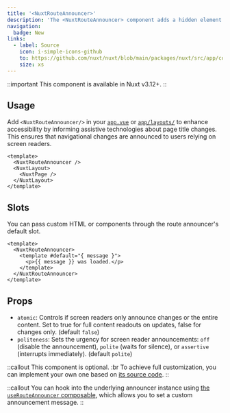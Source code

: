 ```yaml
---
title: '<NuxtRouteAnnouncer>'
description: 'The <NuxtRouteAnnouncer> component adds a hidden element with the page title to announce route changes to assistive technologies.'
navigation:
  badge: New
links:
  - label: Source
    icon: i-simple-icons-github
    to: https://github.com/nuxt/nuxt/blob/main/packages/nuxt/src/app/components/nuxt-route-announcer.ts
    size: xs
---
```


::important
This component is available in Nuxt v3.12+.
::

## Usage

Add `<NuxtRouteAnnouncer/>` in your [`app.vue`](/docs/4.x/guide/directory-structure/app/app) or [`app/layouts/`](/docs/4.x/guide/directory-structure/app/layouts) to enhance accessibility by informing assistive technologies about page title changes. This ensures that navigational changes are announced to users relying on screen readers.

```vue [app/app.vue]
<template>
  <NuxtRouteAnnouncer />
  <NuxtLayout>
    <NuxtPage />
  </NuxtLayout>
</template>
```

## Slots

You can pass custom HTML or components through the route announcer's default slot.

```vue
<template>
  <NuxtRouteAnnouncer>
    <template #default="{ message }">
      <p>{{ message }} was loaded.</p>
    </template>
  </NuxtRouteAnnouncer>
</template>
```

## Props

- `atomic`: Controls if screen readers only announce changes or the entire content. Set to true for full content readouts on updates, false for changes only. (default `false`)
- `politeness`: Sets the urgency for screen reader announcements: `off` (disable the announcement), `polite` (waits for silence), or `assertive` (interrupts immediately). (default `polite`)

::callout
This component is optional. :br
To achieve full customization, you can implement your own one based on [its source code](https://github.com/nuxt/nuxt/blob/main/packages/nuxt/src/app/components/nuxt-route-announcer.ts).
::

::callout
You can hook into the underlying announcer instance using [the `useRouteAnnouncer` composable](/docs/4.x/api/composables/use-route-announcer), which allows you to set a custom announcement message.
::
